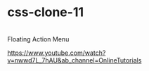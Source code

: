 # css-clone-11
</br>
Floating Action Menu

https://www.youtube.com/watch?v=nwwd7L_7hAU&ab_channel=OnlineTutorials

